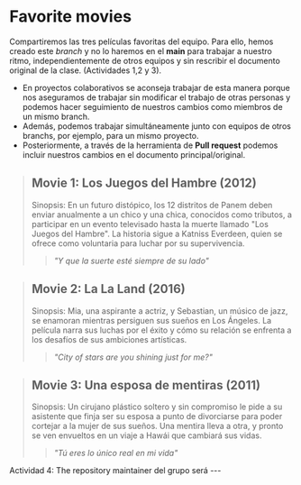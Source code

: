 # Favorite movies 
Compartiremos las tres películas favoritas del equipo. Para ello, hemos creado este *branch* y no lo haremos en el __main__ para trabajar a nuestro ritmo, independientemente de otros equipos y sin rescribir el documento original de la clase. (Actividades 1,2 y 3).

- En proyectos colaborativos se aconseja trabajar de esta manera porque nos aseguramos de trabajar sin modificar el trabajo de otras personas y podemos hacer seguimiento de nuestros cambios como miembros de un mismo branch.
- Además, podemos trabajar simultáneamente junto con equipos de otros branchs, por ejemplo, para un mismo proyecto.
- Posteriormente, a través de la herramienta de **Pull request** podemos incluir nuestros cambios en el documento principal/original.

> ## Movie 1: Los Juegos del Hambre (2012)
> Sinopsis: En un futuro distópico, los 12 distritos de Panem deben enviar anualmente a un chico y una chica, conocidos como tributos, a participar en un evento televisado hasta la muerte llamado "Los Juegos del Hambre". La historia sigue a Katniss Everdeen, quien se ofrece como voluntaria para luchar por su supervivencia.
>> _"Y que la suerte esté siempre de su lado"_


>## Movie 2: La La Land (2016)
> Sinopsis: Mia, una aspirante a actriz, y Sebastian, un músico de jazz, se enamoran mientras persiguen sus sueños en Los Ángeles. La película narra sus luchas por el éxito y cómo su relación se enfrenta a los desafíos de sus ambiciones artísticas.
>> _"City of stars are you shining just for me?"_


>## Movie 3: Una esposa de mentiras (2011)
> Sinopsis: Un cirujano plástico soltero y sin compromiso le pide a su asistente que finja ser su esposa a punto de divorciarse para poder cortejar a la mujer de sus sueños. Una mentira lleva a otra, y pronto se ven envueltos en un viaje a Hawái que cambiará sus vidas.
>> _"Tú eres lo único real en mi vida"_

Actividad 4:
The repository maintainer del grupo será ---
